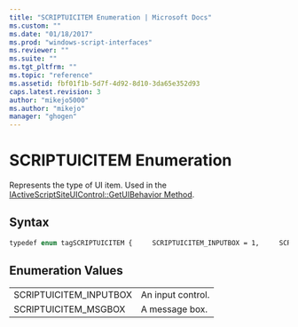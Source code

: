 ```yaml
---
title: "SCRIPTUICITEM Enumeration | Microsoft Docs"
ms.custom: ""
ms.date: "01/18/2017"
ms.prod: "windows-script-interfaces"
ms.reviewer: ""
ms.suite: ""
ms.tgt_pltfrm: ""
ms.topic: "reference"
ms.assetid: fbf01f1b-5d7f-4d92-8d10-3da65e352d93
caps.latest.revision: 3
author: "mikejo5000"
ms.author: "mikejo"
manager: "ghogen"
---
```

# SCRIPTUICITEM Enumeration
Represents the type of UI item. Used in the [IActiveScriptSiteUIControl::GetUIBehavior Method](../../winscript/reference/iactivescriptsiteuicontrol-getuibehavior-method.md).  
  
## Syntax  
  
```vb  
typedef enum tagSCRIPTUICITEM {     SCRIPTUICITEM_INPUTBOX = 1,     SCRIPTUICITEM_MSGBOX = 2,     } SCRIPTUICITEM;   
```  
  
## Enumeration Values  
  
|||  
|-|-|  
|SCRIPTUICITEM_INPUTBOX|An input control.|  
|SCRIPTUICITEM_MSGBOX|A message box.|